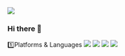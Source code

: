 <img src="https://capsule-render.vercel.app/api?type=slice&color=random&height=200&section=header&text=MCK0819&fontSize=90" />

### Hi there 👋

1️⃣Platforms & Languages
<img src="https://img.shields.io/badge/Django#092E20?style=#092E20&logo=django&logoColor=white"/>
<img src="https://img.shields.io/badge/Python#3776AB?style=flat&logo=python&logoColor=white"/>
<img src="https://img.shields.io/badge/Java#bbb?style=flat&logo=java&logoColor=white"/>
<img src="https://img.shields.io/badge/Spring#6DB33F?style=flat&logo=spring&logoColor=white"/>


<!--
**MCK0819/MCK0819** is a ✨ _special_ ✨ repository because its `README.md` (this file) appears on your GitHub profile.

Here are some ideas to get you started:

- 🔭 I’m currently working on ...
- 🌱 I’m currently learning ...
- 👯 I’m looking to collaborate on ...
- 🤔 I’m looking for help with ...
- 💬 Ask me about ...
- 📫 How to reach me: ...
- 😄 Pronouns: ...
- ⚡ Fun fact: ...
-->

